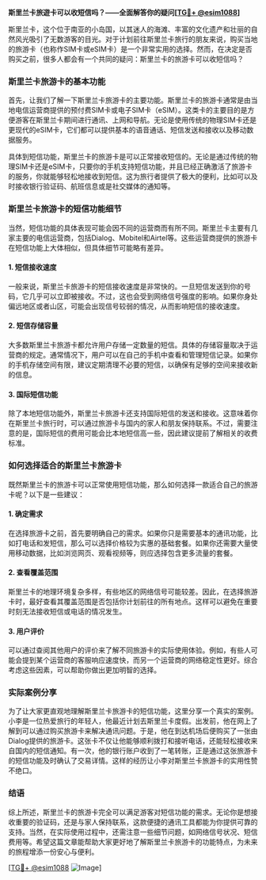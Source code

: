 **斯里兰卡旅遊卡可以收短信吗？——全面解答你的疑问[[TG💪+ @esim1088](https://t.me/s/esim1088)]**

斯里兰卡，这个位于南亚的小岛国，以其迷人的海滩、丰富的文化遗产和壮丽的自然风光吸引了无数游客的目光。对于计划前往斯里兰卡旅行的朋友来说，购买当地的旅游卡（也称作SIM卡或eSIM卡）是一个非常实用的选择。然而，在决定是否购买之前，很多人都会有一个共同的疑问：斯里兰卡的旅游卡可以收短信吗？

### 斯里兰卡旅游卡的基本功能

首先，让我们了解一下斯里兰卡旅游卡的主要功能。斯里兰卡的旅游卡通常是由当地电信运营商提供的预付费SIM卡或电子SIM卡（eSIM）。这类卡的主要目的是方便游客在斯里兰卡期间进行通讯、上网和导航。无论是使用传统的物理SIM卡还是更现代的eSIM卡，它们都可以提供基本的语音通话、短信发送和接收以及移动数据服务。

具体到短信功能，斯里兰卡的旅游卡是可以正常接收短信的。无论是通过传统的物理SIM卡还是eSIM卡，只要你的手机支持短信功能，并且已经正确激活了旅游卡的服务，你就能够轻松地接收到短信。这为旅行者提供了极大的便利，比如可以及时接收银行验证码、航班信息或是社交媒体的通知等。

### 斯里兰卡旅游卡的短信功能细节

当然，短信功能的具体表现可能会因不同的运营商而有所不同。斯里兰卡主要有几家主要的电信运营商，包括Dialog、Mobitel和Airtel等。这些运营商提供的旅游卡在短信功能上大体相似，但具体细节可能略有差异。

#### 1. 短信接收速度
一般来说，斯里兰卡旅游卡的短信接收速度是非常快的。一旦短信发送到你的号码，它几乎可以立即被接收。不过，这也会受到网络信号强度的影响。如果你身处偏远地区或者山区，可能会出现信号较弱的情况，从而影响短信的接收速度。

#### 2. 短信存储容量
大多数斯里兰卡旅游卡都允许用户存储一定数量的短信。具体的存储容量取决于运营商的规定。通常情况下，用户可以在自己的手机中查看和管理短信记录。如果你的手机存储空间有限，建议定期清理不必要的短信，以确保有足够的空间来接收新的信息。

#### 3. 国际短信功能
除了本地短信功能外，斯里兰卡旅游卡还支持国际短信的发送和接收。这意味着你在斯里兰卡旅行时，可以通过旅游卡与国内的家人和朋友保持联系。不过，需要注意的是，国际短信的费用可能会比本地短信高一些，因此建议提前了解相关的收费标准。

### 如何选择适合的斯里兰卡旅游卡

既然斯里兰卡的旅游卡可以正常使用短信功能，那么如何选择一款适合自己的旅游卡呢？以下是一些建议：

#### 1. 确定需求
在选择旅游卡之前，首先要明确自己的需求。如果你只是需要基本的通讯功能，比如打电话和发短信，那么可以选择价格较为实惠的基础套餐。如果你还需要大量使用移动数据，比如浏览网页、观看视频等，则应选择包含更多流量的套餐。

#### 2. 查看覆盖范围
斯里兰卡的地理环境复杂多样，有些地区的网络信号可能较差。因此，在选择旅游卡时，最好查看其覆盖范围是否包括你计划前往的所有地点。这样可以避免在重要时刻无法接收短信或电话的情况发生。

#### 3. 用户评价
可以通过查阅其他用户的评价来了解不同旅游卡的实际使用体验。例如，有些人可能会提到某个运营商的客服响应速度快，而另一个运营商的网络稳定性更好。综合考虑这些因素，可以帮助你做出更加明智的选择。

### 实际案例分享

为了让大家更直观地理解斯里兰卡旅游卡的短信功能，这里分享一个真实的案例。小李是一位热爱旅行的年轻人，他最近计划去斯里兰卡度假。出发前，他在网上了解到可以通过购买旅游卡来解决通讯问题。于是，他在到达机场后便购买了一张由Dialog提供的旅游卡。这张卡不仅让他能够顺利拨打和接听电话，还能轻松接收来自国内的短信通知。有一次，他的银行账户收到了一笔转账，正是通过这张旅游卡的短信功能及时确认了交易详情。这样的经历让小李对斯里兰卡旅游卡的实用性赞不绝口。

### 结语

综上所述，斯里兰卡的旅游卡完全可以满足游客对短信功能的需求。无论你是想接收重要的验证码，还是与家人保持联系，这款便捷的通讯工具都能为你提供可靠的支持。当然，在实际使用过程中，还需注意一些细节问题，如网络信号状况、短信费用等。希望这篇文章能帮助大家更好地了解斯里兰卡旅游卡的功能特点，为未来的旅程增添一份安心与便利。

[[TG💪+ @esim1088](https://t.me/s/esim1088) ![Image](https://i.postimg.cc/4NQfJmqS/Snipaste-2025-05-13-00-14-12.png)]